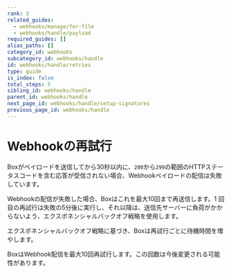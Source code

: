 ```yaml
---
rank: 3
related_guides:
  - webhooks/manage/for-file
  - webhooks/handle/payload
required_guides: []
alias_paths: []
category_id: webhooks
subcategory_id: webhooks/handle
id: webhooks/handle/retries
type: guide
is_index: false
total_steps: 5
sibling_id: webhooks/handle
parent_id: webhooks/handle
next_page_id: webhooks/handle/setup-signatures
previous_page_id: webhooks/handle
---
```

<!-- alex disable failed -->

# Webhookの再試行

Boxがペイロードを送信してから30秒以内に、`200`から`299`の範囲のHTTPステータスコードを含む応答が受信されない場合、Webhookペイロードの配信は失敗しています。

Webhookの配信が失敗した場合、Boxはこれを最大10回まで再送信します。1 回目の再試行は失敗の5分後に実行し、それ以降は、送信先サーバーに負荷がかからないよう、エクスポネンシャルバックオフ戦略を使用します。

エクスポネンシャルバックオフ戦略に基づき、Boxは再試行ごとに待機時間を増やします。

<Message type="notice">

BoxはWebhook配信を最大10回再試行します。この回数は今後変更される可能性があります。

</Message>
